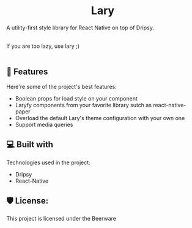 <h1 align="center" id="title">Lary</h1>

<p id="description">A utility-first style library for React Native on top of Dripsy.</p>
<br>
If you are too lazy, use lary ;)
<br><br>
  
<h2>🧐 Features</h2>

Here're some of the project's best features:

*   Boolean props for load style on your component
*   Laryfy components from your favorite library sutch as react-native-paper
*   Overload the default Lary's theme configuration with your own one
*   Support media queries

  
<h2>💻 Built with</h2>

Technologies used in the project:

*   Dripsy
*   React-Native

<h2>🛡️ License:</h2>

This project is licensed under the Beerware